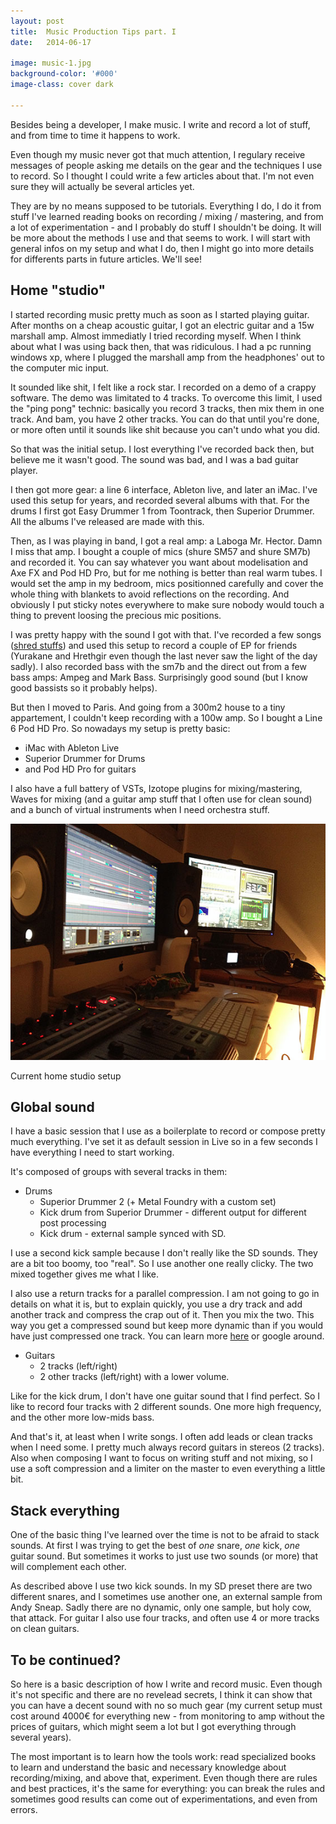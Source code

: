 ```yaml
---
layout: post
title:  Music Production Tips part. I
date:   2014-06-17

image: music-1.jpg
background-color: '#000'
image-class: cover dark

---
```


Besides being a developer, I make music. I write and record a lot of stuff, and from time to time it happens to work.

Even though my music never got that much attention, I regulary receive messages of people asking me details on the gear and the techniques I use to record. So I thought I could write a few articles about that. I'm not even sure they will actually be several articles yet.

They are by no means supposed to be tutorials. Everything I do, I do it from stuff I've learned reading books on recording / mixing / mastering, and from a lot of experimentation - and I probably do stuff I shouldn't be doing. It will be more about the methods I use and that seems to work. I will start with general infos on my setup and what I do, then I might go into more details for differents parts in future articles. We'll see!

## Home "studio"
I started recording music pretty much as soon as I started playing guitar. After months on a cheap acoustic guitar, I got an electric guitar and a 15w marshall amp. Almost immediatly I tried recording myself. When I think about what I was using back then, that was ridiculous. I had a pc running windows xp, where I plugged the marshall amp from the headphones' out to the computer mic input.

It sounded like shit, I felt like a rock star. I recorded on a demo of a crappy software. The demo was limitated to 4 tracks. To overcome this limit, I used the "ping pong" technic: basically you record 3 tracks, then mix them in one track. And bam, you have 2 other tracks. You can do that until you're done, or more often until it sounds like shit because you can't undo what you did.

So that was the initial setup. I lost everything I've recorded back then, but believe me it wasn't good. The sound was bad, and I was a bad guitar player.

I then got more gear: a line 6 interface, Ableton live, and later an iMac. I've used this setup for years, and recorded several albums with that. For the drums I first got Easy Drummer 1 from Toontrack, then Superior Drummer. All the albums I've released are made with this.

Then, as I was playing in band, I got a real amp: a Laboga Mr. Hector. Damn I miss that amp. I bought a couple of mics (shure SM57 and shure SM7b) and recorded it. You can say whatever you want about modelisation and Axe FX and Pod HD Pro, but for me nothing is better than real warm tubes. I would set the amp in my bedroom, mics positionned carefully and cover the whole thing with blankets to avoid reflections on the recording. And obviously I put sticky notes everywhere to make sure nobody would touch a thing to prevent loosing the precious mic positions.

I was pretty happy with the sound I got with that. I've recorded a few songs (<a href="https://romainberger.bandcamp.com/album/old-demo">shred stuffs</a>) and used this setup to record a couple of EP for friends (Yurakane and Hrethgir even though the last never saw the light of the day sadly). I also recorded bass with the sm7b and the direct out from a few bass amps: Ampeg and Mark Bass. Surprisingly good sound (but I know good bassists so it probably helps).

But then I moved to Paris. And going from a 300m2 house to a tiny appartement, I couldn't keep recording with a 100w amp. So I bought a Line 6 Pod HD Pro. So nowadays my setup is pretty basic:

* iMac with Ableton Live
* Superior Drummer for Drums
* and Pod HD Pro for guitars

I also have a full battery of VSTs, Izotope plugins for mixing/mastering, Waves for mixing (and a guitar amp stuff that I often use for clean sound) and a bunch of virtual instruments when I need orchestra stuff.

<div class="post-img">
    <img src="/img/posts/music-1-1.jpg">
    <p>Current home studio setup</p>
</div>

## Global sound
I have a basic session that I use as a boilerplate to record or compose pretty much everything. I've set it as default session in Live so in a few seconds I have everything I need to start working.

It's composed of groups with several tracks in them:

  * Drums
    * Superior Drummer 2 (+ Metal Foundry with a custom set)
    * Kick drum from Superior Drummer - different output for different post processing
    * Kick drum - external sample synced with SD.

I use a second kick sample because I don't really like the SD sounds. They are a bit too boomy, too "real". So I use another one really clicky. The two mixed together gives me what I like.

I also use a return tracks for a parallel compression. I am not going to go in details on what it is, but to explain quickly, you use a dry track and add another track and compress the crap out of it. Then you mix the two. This way you get a compressed sound but keep more dynamic than if you would have just compressed one track. You can learn more [here](http://en.wikipedia.org/wiki/Parallel_compression) or google around.

  * Guitars
    * 2 tracks (left/right)
    * 2 other tracks (left/right) with a lower volume.

Like for the kick drum, I don't have one guitar sound that I find perfect. So I like to record four tracks with 2 different sounds. One more high frequency, and the other more low-mids bass.

And that's it, at least when I write songs. I often add leads or clean tracks when I need some. I pretty much always record guitars in stereos (2 tracks). Also when composing I want to focus on writing stuff and not mixing, so I use a soft compression and a limiter on the master to even everything a little bit.

## Stack everything
One of the basic thing I've learned over the time is not to be afraid to stack sounds. At first I was trying to get the best of *one* snare, *one* kick, *one* guitar sound. But sometimes it works to just use two sounds (or more) that will complement each other.

As described above I use two kick sounds. In my SD preset there are two different snares, and I sometimes use another one, an external sample from Andy Sneap. Sadly there are no dynamic, only one sample, but holy cow, that attack. For guitar I also use four tracks, and often use 4 or more tracks on clean guitars.

## To be continued?
So here is a basic description of how I write and record music. Even though it's not specific and there are no revelead secrets, I think it can show that you can have a decent sound with no so much gear (my current setup must cost around 4000€ for everything new - from monitoring to amp without the prices of guitars, which might seem a lot but I got everything through several years).

The most important is to learn how the tools work: read specialized books to learn and understand the basic and necessary knowledge about recording/mixing, and above that, experiment. Even though there are rules and best practices, it's the same for everything: you can break the rules and sometimes good results can come out of experimentations, and even from errors.
